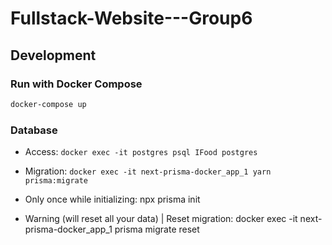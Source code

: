 # Fullstack-Website---Group6
## Development

### Run with Docker Compose

```bash
docker-compose up
```

### Database 

- Access: `docker exec -it postgres psql IFood postgres`

- Migration: `docker exec -it next-prisma-docker_app_1 yarn prisma:migrate`

- Only once while initializing: npx prisma init

- Warning (will reset all your data) | Reset migration: docker exec -it next-prisma-docker_app_1 prisma migrate reset
